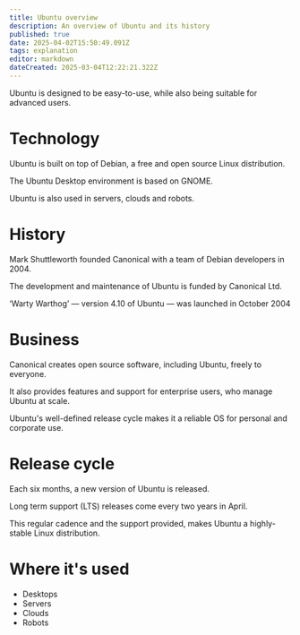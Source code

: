 ```yaml
---
title: Ubuntu overview
description: An overview of Ubuntu and its history
published: true
date: 2025-04-02T15:50:49.091Z
tags: explanation
editor: markdown
dateCreated: 2025-03-04T12:22:21.322Z
---
```


Ubuntu is designed to be easy-to-use, while also being suitable for advanced users.

# Technology

Ubuntu is built on top of Debian, a free and open source Linux distribution.

The Ubuntu Desktop environment is based on GNOME.

Ubuntu is also used in servers, clouds and robots.

# History

Mark Shuttleworth founded Canonical with a team of Debian developers in 2004.

The development and maintenance of Ubuntu is funded by Canonical Ltd.

‘Warty Warthog’ — version 4.10 of Ubuntu — was launched in October 2004

# Business

Canonical creates open source software, including Ubuntu, freely to everyone.

It also provides features and support for enterprise users, who manage Ubuntu at scale.

Ubuntu's well-defined release cycle makes it a reliable OS for personal and corporate use.

# Release cycle

Each six months, a new version of Ubuntu is released.

Long term support (LTS) releases come every two years in April.

This regular cadence and the support provided, makes Ubuntu a highly-stable Linux distribution.

# Where it's used

* Desktops
* Servers
* Clouds
* Robots